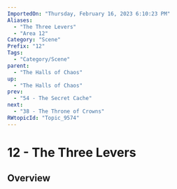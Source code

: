 ```yaml
---
ImportedOn: "Thursday, February 16, 2023 6:10:23 PM"
Aliases:
  - "The Three Levers"
  - "Area 12"
Category: "Scene"
Prefix: "12"
Tags:
  - "Category/Scene"
parent:
  - "The Halls of Chaos"
up:
  - "The Halls of Chaos"
prev:
  - "54 - The Secret Cache"
next:
  - "38 - The Throne of Crowns"
RWtopicId: "Topic_9574"
---
```

# 12 - The Three Levers
## Overview
